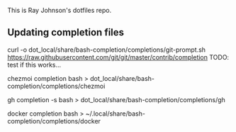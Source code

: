 This is Ray Johnson's dotfiles repo.

## Updating completion files
curl -o dot_local/share/bash-completion/completions/git-prompt.sh https://raw.githubusercontent.com/git/git/master/contrib/completion
TODO: test if this works...

chezmoi completion bash > dot_local/share/bash-completion/completions/chezmoi

gh completion -s bash > dot_local/share/bash-completion/completions/gh

docker completion bash > ~/.local/share/bash-completion/completions/docker

